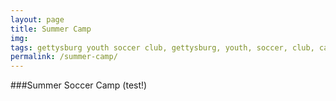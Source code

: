 ```yaml
---
layout: page
title: Summer Camp
img: 
tags: gettysburg youth soccer club, gettysburg, youth, soccer, club, camp, summer camp
permalink: /summer-camp/
---
```

###Summer Soccer Camp (test!)

